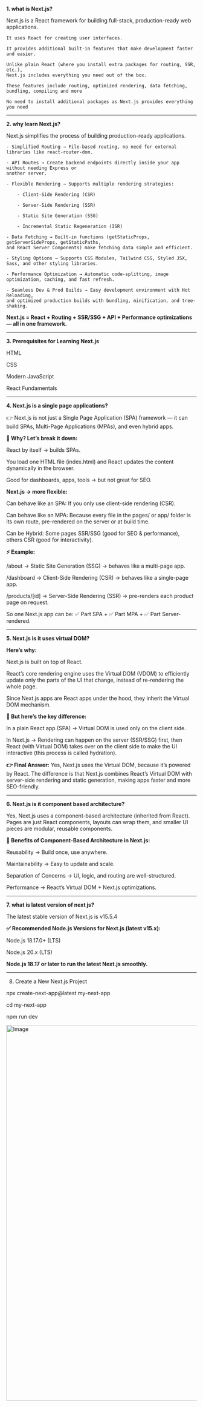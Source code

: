 **1. what is Next.js?**

Next.js is a React framework for building full-stack, production-ready web applications.

    It uses React for creating user interfaces.

    It provides additional built-in features that make development faster and easier.

    Unlike plain React (where you install extra packages for routing, SSR, etc.), 
    Next.js includes everything you need out of the box.

    These features include routing, optimized rendering, data fetching, bundling, compiling and more

    No need to install additional packages as Next.js provides everything you need

---

**2. why learn Next.js?**

Next.js simplifies the process of building production-ready applications.

    - Simplified Routing → File-based routing, no need for external libraries like react-router-dom.

    - API Routes → Create backend endpoints directly inside your app without needing Express or 
    another server.

    - Flexible Rendering → Supports multiple rendering strategies:

        - Client-Side Rendering (CSR)

        - Server-Side Rendering (SSR)

        - Static Site Generation (SSG)

        - Incremental Static Regeneration (ISR)

    - Data Fetching → Built-in functions (getStaticProps, getServerSideProps, getStaticPaths, 
    and React Server Components) make fetching data simple and efficient.

    - Styling Options → Supports CSS Modules, Tailwind CSS, Styled JSX, Sass, and other styling libraries.

    - Performance Optimization → Automatic code-splitting, image optimization, caching, and fast refresh.

    - Seamless Dev & Prod Builds → Easy development environment with Hot Reloading, 
    and optimized production builds with bundling, minification, and tree-shaking.

**Next.js = React + Routing + SSR/SSG + API + Performance optimizations — all in one framework.**

---

**3. Prerequisites for Learning Next.js**

HTML

CSS

Modern JavaScript

React Fundamentals

---

**4. Next.js is a single page applications?**

👉 Next.js is not just a Single Page Application (SPA) framework — it can build SPAs, Multi-Page Applications (MPAs), and even hybrid apps.

**🔎 Why? Let’s break it down:**

React by itself → builds SPAs.

You load one HTML file (index.html) and React updates the content dynamically in the browser.

Good for dashboards, apps, tools → but not great for SEO.

**Next.js → more flexible:**

Can behave like an SPA: If you only use client-side rendering (CSR).

Can behave like an MPA: Because every file in the pages/ or app/ folder is its own route, pre-rendered on the server or at build time.

Can be Hybrid: Some pages SSR/SSG (good for SEO & performance), others CSR (good for interactivity).

**⚡ Example:**

/about → Static Site Generation (SSG) → behaves like a multi-page app.

/dashboard → Client-Side Rendering (CSR) → behaves like a single-page app.

/products/[id] → Server-Side Rendering (SSR) → pre-renders each product page on request.

So one Next.js app can be:
✅ Part SPA + ✅ Part MPA + ✅ Part Server-rendered.

---

**5. Next.js is it uses virtual DOM?**

**Here’s why:**

Next.js is built on top of React.

React’s core rendering engine uses the Virtual DOM (VDOM) to efficiently update only the parts of the UI that change, instead of re-rendering the whole page.

Since Next.js apps are React apps under the hood, they inherit the Virtual DOM mechanism.

**🔎 But here’s the key difference:**

In a plain React app (SPA) → Virtual DOM is used only on the client side.

In Next.js → Rendering can happen on the server (SSR/SSG) first, then React (with Virtual DOM) takes over on the client side to make the UI interactive (this process is called hydration).

**👉 Final Answer:**
Yes, Next.js uses the Virtual DOM, because it’s powered by React. The difference is that Next.js combines React’s Virtual DOM with server-side rendering and static generation, making apps faster and more SEO-friendly.

---

**6. Next.js is it component based architecture?**

Yes, Next.js uses a component-based architecture (inherited from React). Pages are just React components, layouts can wrap them, and smaller UI pieces are modular, reusable components.

**🔑 Benefits of Component-Based Architecture in Next.js:**

Reusability → Build once, use anywhere.

Maintainability → Easy to update and scale.

Separation of Concerns → UI, logic, and routing are well-structured.

Performance → React’s Virtual DOM + Next.js optimizations.

---

**7. what is latest version of next js?**

The latest stable version of Next.js is v15.5.4

**✅ Recommended Node.js Versions for Next.js (latest v15.x):**

Node.js 18.17.0+ (LTS)

Node.js 20.x (LTS)

**Node.js 18.17 or later to run the latest Next.js smoothly.**

---

8. Create a New Next.js Project

npx create-next-app@latest my-next-app

cd my-next-app

npm run dev

<img width="807" height="991" alt="Image" src="https://github.com/user-attachments/assets/f38beade-a627-4aa2-8144-ad1a7d29e186" />
